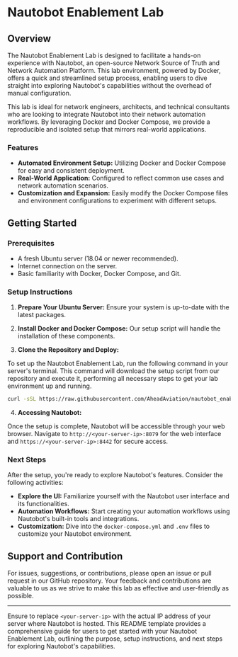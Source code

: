# Nautobot Enablement Lab

## Overview

The Nautobot Enablement Lab is designed to facilitate a hands-on experience with Nautobot, an open-source Network Source of Truth and Network Automation Platform. This lab environment, powered by Docker, offers a quick and streamlined setup process, enabling users to dive straight into exploring Nautobot's capabilities without the overhead of manual configuration.

This lab is ideal for network engineers, architects, and technical consultants who are looking to integrate Nautobot into their network automation workflows. By leveraging Docker and Docker Compose, we provide a reproducible and isolated setup that mirrors real-world applications.

### Features

- **Automated Environment Setup:** Utilizing Docker and Docker Compose for easy and consistent deployment.
- **Real-World Application:** Configured to reflect common use cases and network automation scenarios.
- **Customization and Expansion:** Easily modify the Docker Compose files and environment configurations to experiment with different setups.

## Getting Started

### Prerequisites

- A fresh Ubuntu server (18.04 or newer recommended).
- Internet connection on the server.
- Basic familiarity with Docker, Docker Compose, and Git.

### Setup Instructions

1. **Prepare Your Ubuntu Server:** Ensure your system is up-to-date with the latest packages.

2. **Install Docker and Docker Compose:** Our setup script will handle the installation of these components.

3. **Clone the Repository and Deploy:**

To set up the Nautobot Enablement Lab, run the following command in your server's terminal. This command will download the setup script from our repository and execute it, performing all necessary steps to get your lab environment up and running.

```bash
curl -sSL https://raw.githubusercontent.com/AheadAviation/nautobot_enablement/main/setup.sh | bash
```

4. **Accessing Nautobot:**

Once the setup is complete, Nautobot will be accessible through your web browser. Navigate to `http://<your-server-ip>:8079` for the web interface and `https://<your-server-ip>:8442` for secure access.

### Next Steps

After the setup, you're ready to explore Nautobot's features. Consider the following activities:

- **Explore the UI:** Familiarize yourself with the Nautobot user interface and its functionalities.
- **Automation Workflows:** Start creating your automation workflows using Nautobot's built-in tools and integrations.
- **Customization:** Dive into the `docker-compose.yml` and `.env` files to customize your Nautobot environment.

## Support and Contribution

For issues, suggestions, or contributions, please open an issue or pull request in our GitHub repository. Your feedback and contributions are valuable to us as we strive to make this lab as effective and user-friendly as possible.

---

Ensure to replace `<your-server-ip>` with the actual IP address of your server where Nautobot is hosted. This README template provides a comprehensive guide for users to get started with your Nautobot Enablement Lab, outlining the purpose, setup instructions, and next steps for exploring Nautobot's capabilities.
